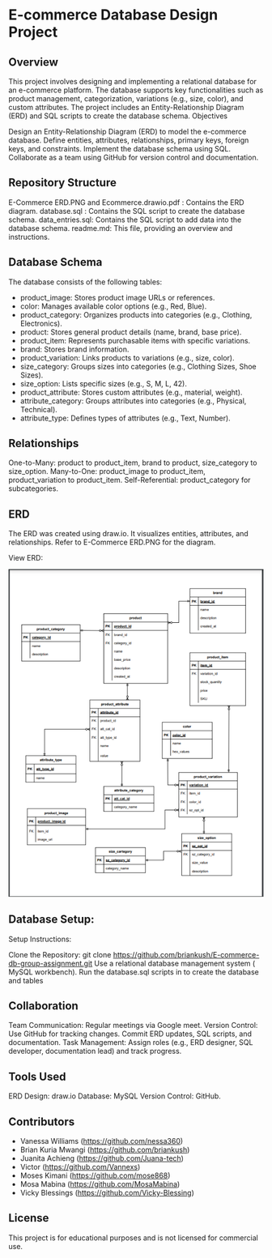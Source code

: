 # E-commerce Database Design Project
## Overview
This project involves designing and implementing a relational database for an e-commerce platform. The database supports key functionalities such as product management, categorization, variations (e.g., size, color), and custom attributes. The project includes an Entity-Relationship Diagram (ERD) and SQL scripts to create the database schema.
Objectives

Design an Entity-Relationship Diagram (ERD) to model the e-commerce database.
Define entities, attributes, relationships, primary keys, foreign keys, and constraints.
Implement the database schema using SQL.
Collaborate as a team using GitHub for version control and documentation.

## Repository Structure

E-Commerce ERD.PNG and Ecommerce.drawio.pdf : Contains the ERD diagram.
database.sql : Contains the SQL script to create the database schema.
data_entries.sql: Contains the SQL script to add data into the database schema.
readme.md: This file, providing an overview and instructions.

## Database Schema
The database consists of the following tables:

- product_image: Stores product image URLs or references.
- color: Manages available color options (e.g., Red, Blue).
- product_category: Organizes products into categories (e.g., Clothing, Electronics).
- product: Stores general product details (name, brand, base price).
- product_item: Represents purchasable items with specific variations.
- brand: Stores brand information.
- product_variation: Links products to variations (e.g., size, color).
- size_category: Groups sizes into categories (e.g., Clothing Sizes, Shoe Sizes).
- size_option: Lists specific sizes (e.g., S, M, L, 42).
- product_attribute: Stores custom attributes (e.g., material, weight).
- attribute_category: Groups attributes into categories (e.g., Physical, Technical).
- attribute_type: Defines types of attributes (e.g., Text, Number).

## Relationships

One-to-Many: product to product_item, brand to product, size_category to size_option.
Many-to-One: product_image to product_item, product_variation to product_item.
Self-Referential: product_category for subcategories.

## ERD
The ERD was created using draw.io. It visualizes entities, attributes, and relationships. Refer to E-Commerce ERD.PNG for the diagram.

View ERD:

![E-Commerce ERD](./E-Commerce%20ERD.PNG)


## Database Setup:
Setup Instructions:

Clone the Repository: git clone https://github.com/briankush/E-commerce-db-group-assignment.git
Use a relational database management system ( MySQL workbench).
Run the database.sql scripts in to create the database and tables


## Collaboration

Team Communication: Regular meetings via Google meet.
Version Control: Use GitHub for tracking changes. Commit ERD updates, SQL scripts, and documentation.
Task Management: Assign roles (e.g., ERD designer, SQL developer, documentation lead) and track progress.

## Tools Used

ERD Design: draw.io
Database: MySQL
Version Control: GitHub.


## Contributors
- Vanessa Williams (https://github.com/nessa360)
- Brian Kuria Mwangi (https://github.com/briankush)
- Juanita Achieng (https://github.com/Juana-tech)
- Victor (https://github.com/Vannexs)
- Moses Kimani (https://github.com/mose868)
- Mosa Mabina (https://github.com/MosaMabina)
- Vicky Blessings (https://github.com/Vicky-Blessing)


## License
This project is for educational purposes and is not licensed for commercial use.
